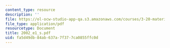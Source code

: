```yaml
---
content_type: resource
description: ''
file: https://ol-ocw-studio-app-qa.s3.amazonaws.com/courses/3-20-materials-at-equilibrium-sma-5111-fall-2003/fa5d49db84ab637a7f377ca0855ffc0d_2002_e1_s.pdf
file_type: application/pdf
resourcetype: Document
title: 2002_e1_s.pdf
uid: fa5d49db-84ab-637a-7f37-7ca0855ffc0d
---
```

